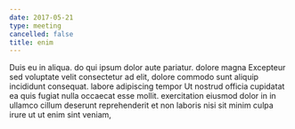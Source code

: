 ```yaml
---
date: 2017-05-21
type: meeting
cancelled: false
title: enim
---
```

Duis eu in aliqua. do qui ipsum dolor aute pariatur. dolore magna Excepteur sed voluptate velit consectetur ad elit, dolore commodo sunt aliquip incididunt consequat. labore adipiscing tempor Ut nostrud officia cupidatat ea quis fugiat nulla occaecat esse mollit. exercitation eiusmod dolor in in ullamco cillum deserunt reprehenderit et non laboris nisi sit minim culpa irure ut ut enim sint veniam,